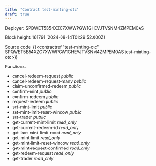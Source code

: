 ```yaml
---
title: "Contract test-minting-otc"
draft: true
---
```

Deployer: SPQWET5B54XZC7XWWPGW1GHEVJTVSNM4ZMPEM0AS


 



Block height: 161791 (2024-08-14T01:29:52.000Z)

Source code: {{<contractref "test-minting-otc" SPQWET5B54XZC7XWWPGW1GHEVJTVSNM4ZMPEM0AS test-minting-otc>}}

Functions:

* cancel-redeem-request _public_
* cancel-redeem-request-many _public_
* claim-unconfirmed-redeem _public_
* confirm-mint _public_
* confirm-redeem _public_
* request-redeem _public_
* set-mint-limit _public_
* set-mint-limit-reset-window _public_
* set-trader _public_
* get-current-mint-limit _read_only_
* get-current-redeem-id _read_only_
* get-last-mint-limit-reset _read_only_
* get-mint-limit _read_only_
* get-mint-limit-reset-window _read_only_
* get-mint-request-confirmed _read_only_
* get-redeem-request _read_only_
* get-trader _read_only_

